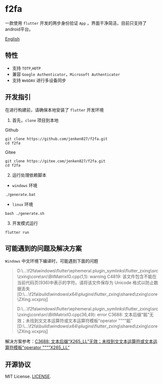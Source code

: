 # f2fa

一款使用 `flutter` 开发的两步身份验证 `App` ，界面干净简洁，目前只支持了android平台。

[English](README_en.md)

## 特性
- 支持 `TOTP`,`HOTP`
- 兼容 `Google Authenticator`，`Microsoft Authenticator`
- 支持 `WebDAV` 进行多设备同步

## 开发指引
在进行构建前，请确保本地安装了 `flutter` 开发环境
1. 首先，`clone` 项目到本地

Github
```
git clone https://github.com/jenken827/f2fa.git
cd f2fa
```
Gitee
```
git clone https://gitee.com/jenken827/f2fa.git
cd f2fa
```
2. 运行处理依赖脚本
- `windows` 环境
```
./generate.bat
```
- `linux` 环境
```
bash ./generate.sh
```
3. 开发模式运行
```
flutter run
```
## 可能遇到的问题及解决方案

`Windows` 中文环境下编译时，可能遇到下面的问题
> D:\\...\f2fa\windows\flutter\ephemeral\.plugin_symlinks\flutter_zxing\src\zxing\core\src\BitMatrixIO.cpp(1,1): warning C4819: 该文件包含不能在当前代码页(936)中表示的字符。请将该文件保存为 Unicode 格式以防止数据丢失 [D:\\...\f2fa\build\windows\x64\plugins\flutter_zxing\shared\zxing\core\ZXing.vcxproj]
>
>D:\\...\f2fa\windows\flutter\ephemeral\.plugin_symlinks\flutter_zxing\src\zxing\core\src\BitMatrixIO.cpp(36,49): error C3688: 文本后缀“鈻”无效；未找到文文本运算符或文本运算符模板“operator """"鈻” [D:\\...\f2fa\build\windows\x64\plugins\flutter_zxing\shared\zxing\core\ZXing.vcxproj]

解决方案参考：[C3688: 文本后缀“X265_LL”无效；未找到文文本运算符或文本运算符模板“operator """"X265_LL”](https://blog.csdn.net/strikedragon/article/details/84954663#:~:text=%E5%8F%8C%E5%87%BB%E6%AD%A4%E9%94%99%E8%AF%AF%E4%BC%9A%E8%B7%B3%E5%88%B0%E5%87%BA%E9%94%99%E7%9A%84%E6%96%87%E4%BB%B6%EF%BC%8C%E8%BF%99%E6%97%B6%E5%9C%A8%20Visual%20Studio%E8%8F%9C%E5%8D%95%E6%A0%8F%E4%B8%8A%E7%82%B9%E5%87%BB%E2%80%9C%E6%96%87%E4%BB%B6%E2%80%9D-%3E%E2%80%9C%E9%AB%98%E7%BA%A7%E4%BF%9D%E5%AD%98%E9%80%89%E9%A1%B9%E2%80%9D%EF%BC%8C%E5%9C%A8%E2%80%9C%E7%BC%96%E7%A0%81%E2%80%9D%E4%B8%8B%E6%8B%89%E6%A1%86%E9%80%89%E6%8B%A9%E2%80%9C%E7%AE%80%E4%BD%93%E4%B8%AD%E6%96%87%EF%BC%88GB2312%EF%BC%89%E2%80%9D%EF%BC%8C%E7%84%B6%E5%90%8E%E2%80%9C%E7%A1%AE%E5%AE%9A%E2%80%9D%E5%8D%B3%E5%8F%AF%E3%80%82%20%E9%87%8D%E6%96%B0%E7%BC%96%E8%AF%91%E5%B0%B1%E6%B2%A1%E9%97%AE%E9%A2%98%E5%95%A6%EF%BC%81%20%E5%A6%82%E6%9E%9C%E8%BF%98%E6%B2%A1%E8%A7%A3%E5%86%B3%EF%BC%8C%E5%8F%AF%E8%83%BD%E6%98%AF%E5%9B%A0%E4%B8%BA%E6%A0%BC%E5%BC%8F%E9%97%AE%E9%A2%98%EF%BC%9A,%E6%AF%94%E5%A6%82%20X265_LL%E5%89%8D%E9%9D%A2%E5%A2%9E%E5%8A%A0%E7%A9%BA%E6%A0%BC%EF%BC%8C%E5%8D%B3%E5%8F%AF%E8%A7%A3%E5%86%B3%E3%80%82%20%E6%96%87%E7%AB%A0%E6%B5%8F%E8%A7%88%E9%98%85%E8%AF%BB6.6k%E6%AC%A1%EF%BC%8C%E7%82%B9%E8%B5%9E7%E6%AC%A1%EF%BC%8C%E6%94%B6%E8%97%8F4%E6%AC%A1%E3%80%82%20%E8%BF%99%E7%A7%8D%E9%94%99%E8%AF%AF%E4%B8%80%E8%88%AC%E6%98%AF%E5%9C%A8%E5%AF%B9%E4%B8%8B%E8%BD%BD%E5%BE%97%E5%88%B0%E7%9A%84%E4%BB%A3%E7%A0%81%E8%BF%9B%E8%A1%8C%E7%BC%96%E8%AF%91%E6%97%B6%E5%87%BA%E7%8E%B0%EF%BC%8C%E5%AE%9E%E9%99%85%E6%98%AF%E6%96%87%E4%BB%B6%E7%BC%96%E7%A0%81%E9%97%AE%E9%A2%98%E3%80%82%20%E8%BF%99%E6%97%B6%E4%B8%8B%E8%BD%BD%E5%BE%97%E5%88%B0%E7%9A%84%E6%96%87%E4%BB%B6%E7%BC%96%E7%A0%81%E4%B8%BAUTF-8%EF%BC%8C%E8%80%8CWindows%E4%B8%AD%E6%96%87%E7%89%88%E9%BB%98%E8%AE%A4%E4%BD%BF%E7%94%A8GB2312%EF%BC%8C%E5%AF%B9%E4%BA%8EUTF-8%E7%BC%96%E7%A0%81%E7%9A%84%E6%9F%90%E4%BA%9B%E5%AD%97%E7%AC%A6%EF%BC%8C%E5%9C%A8%E4%B8%AD%E6%96%87%E7%89%88VS%E4%B8%8B%E5%B0%B1%E5%AE%B9%E6%98%93%E5%9B%A0%E8%A7%A3%E7%A0%81%E9%94%99%E8%AF%AF%E5%AF%BC%E8%87%B4%E4%B9%B1%E7%A0%81%E9%80%A0%E6%88%90%E7%BC%96%E8%AF%91%E9%94%99%E8%AF%AF%E3%80%82)

## 开源协议
MIT License.  [LICENSE](./LICENSE).

